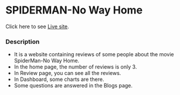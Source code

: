 # SPIDERMAN-No Way Home

Click here to see [Live site](https://film-critic-592a4f.netlify.app/).

### Description
* It is a website containing reviews of some people about the movie SpiderMan-No Way Home.
* In the home page, the number of reviews is only 3.
* In Review page, you can see all the reviews.
* In Dashboard, some charts are there. 
* Some questions are answered in the Blogs page.